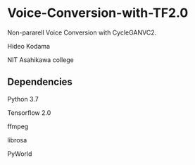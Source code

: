 # Voice-Conversion-with-TF2.0
Non-pararell Voice Conversion with CycleGANVC2.

Hideo Kodama

NIT Asahikawa college

## Dependencies
Python 3.7

Tensorflow 2.0

ffmpeg

librosa

PyWorld
